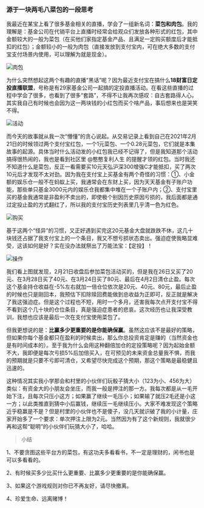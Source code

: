 ### 源于一块两毛八菜包的一段思考

我最近在某宝上看了很多基金相关的直播，学会了一组新名词：**菜包和肉包**。我的理解是：基金公司在代销平台上直播时经常会给观众们发放各种形式的红包，其中金额较大的一般为菜包（在买他们家指定基金产品、且满足一定购买额度后才能抵扣的红包）；金额较小的一般为肉包（直接发放到支付宝内，可在绝大多数的支付宝支付场景内使用，可以理解为就是现金）。

![肉包](../img/cb-dt-0.jpg)

为什么突然想起这两个有趣的直播“黑话”呢？因为最近支付宝在搞什么**18财富日定投直播联盟**，号称是有29家基金公司一起搞的定投直播活动。在看这些直播的过程中学会了很多，也看到了很多“套路”，不得不让我再次感叹：自古套路得人心。其实我自己有时候也会因为这一两块钱的小红包而买个啥产品，事后想来也是哭笑不得。

![活动](../img/cb-dt-1.jpg)

而今天的故事就从我一次“懵懂”的贪心说起。从交易记录上看到自己在2021年2月21日的时候领过两个支付宝红包，一个1元菜包、一个0.28元菜包，它们就是本集故事的起源。具体当时什么活动发的小红包我已经不记得了，但是我知道那个活动搞得很热闹的，我也是看到社区里 @憨憨复利人生 的提醒才领的红包。当时我还不知道什么是菜包，反正一看需要买10元天弘沪深300增强C才能抵扣，买了两次10元后才发现不太对劲。因为我在支付宝上买基金有两个奇怪的习惯：①、小金额的娱乐仓一般不在蚂蚁上买，我通常会在东财上买，因为天天基金有子账户功能，那些单只基金3000元内的娱乐仓我都集中堆在一个子账户内；②、支付宝里买的基金我通常是非盈利不卖出的，即使极个别因历史原因亏损的，我后面都是通过定投止盈的方式翻红了，所以我的支付宝历史列表里几乎清一色为红色。

![购买](../img/cb-dt-2.jpg)

基于这两个“怪异”的习惯，又正好遇到买完这20元基金大盘就跌跌不休，这几十块钱还占据了我支付宝上的一个条目，我又不想亏损状态卖出。强迫症使我略显难受，这该如何是好？实在没办法就祭出了万能法宝：【定投】！

![操作](../img/cb-dt-3.jpg)

我们看上图就发现，2月21日收盘后参加菜包活动买的，但是我在26日又买了20元、在3月28日买了40元、在3月24日买了80元、最后在4月2日清仓止盈。每次这个基金持仓收益在-5%左右就加一倍仓位依次是20元、40元、80元，最后止盈的时候也只是刚回本，我预估下扣除赎回费能做到总收益为正即可，反正就是解决了我这强迫症。但是这个过程也不短，用时一个多月，还害我每次点开支付宝不得不看到这个几十块的仓位条目，真是强迫症患者的悲哀。这次经历也让我深受教训，我想也应该是最后一次在支付宝使用菜包了。

但我更想说的是：**比赢多少更重要的是你能确保赢**。虽然这应该不是最好的策略，但如果你每个基金都只在盈利的时候卖出，那么你总投资肯定是赚的（当然资金也是有时间成本的）。至于我为什么会用这种翻倍加仓的定投策略呢？因为起始金额不大，我即便是每次亏损5%后加倍买入，在可预见的未来资金总量我不惧，而我的预期就是只要不亏即可清仓，又希望尽快完成这个预期，那这个策略是最稳健且迅速的。

这种情况其实我小学那会和村里的小伙伴们玩骰子猜大小（123为小、456为大）类似：有资金大的小朋友会坐庄，而我一般是押注的那一方。我每次都是从一毛开始下注，且每次只压小这方；如果赢了继续一毛压小；如果输了就压2毛还是小这一方；以此类推直到猜中小后赢钱，继续压一毛继续压小。大家不难发现这个策略近乎稳赢是不是？但是村里的小伙伴也不是傻子，没几天就识破了我的小计量，庄家开始多了一个要求：单次押注上限为2元。当然因为有了这个新规则，我就很少再和这帮“聪明”的小伙伴们玩猜大小了，哈哈。

> 小结

1、不要贪图这些平台方的菜包，有这功夫多看看书，不一定是理财的，闲书也是可以多看看的。

2、有时候买多少比买什么更重要、比赢多少更重要的是你能确保赢。

3、如果这个游戏规则对你已不再友好，请尽快撤离。

4、珍爱生命、远离赌博！

